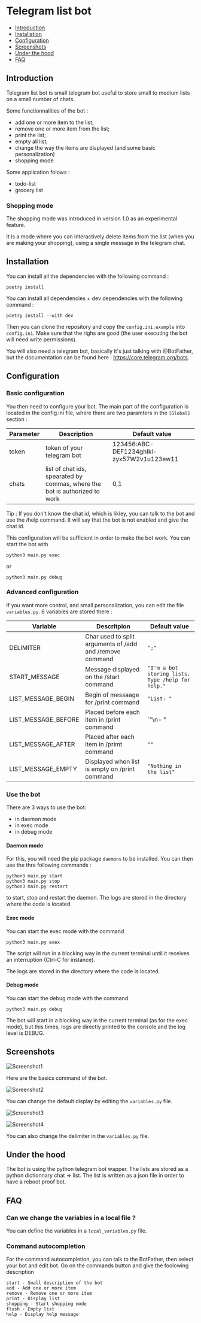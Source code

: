 # Telegram list bot

 * [Introduction](#introduction)
 * [Installation](#installation)
 * [Configuration](#configuration)
 * [Screenshots](#screenshots)
 * [Under the hood](#under-the-hood)
 * [FAQ](#faq)

## Introduction

Telegram list bot is small telegram bot useful to store small to medium lists on a small number of chats.

Some functionnalities of the bot :

 * add one or more item to the list;
 * remove one or more item from the list;
 * print the list;
 * empty all list;
 * change the way the items are displayed (and some basic personalization)
 * shopping mode

Some application folows : 

 * todo-list
 * grocery list

### Shopping mode

The shopping mode was introduced in version 1.0 as an experimental feature.

It is a mode where you can interactively delete items from the list (when you are making your shopping), using a single message in the telegram chat.

## Installation


You can install all the dependencies with the following command :

```
poetry install
```

You can install all dependencies + dev dependencies with the following command :

```
poetry install --with dev
```

Then you can clone the repository and copy the `config.ini.example` into `config.ini`. Make sure that the righs are good (the user executing the bot will need write permissions).

You will also need a telegram bot, basically it's just talking with @BotFather, but the documentation can be found here : https://core.telegram.org/bots.
## Configuration

### Basic configuration

You then need to configure your bot. The main part of the configuration is located in the config.ini file, where there are two paramters in the `[Global]` section :

| Parameter | Description                                                                | Default value                             |
| --------- | -------------------------------------------------------------------------- | ----------------------------------------- |
| token     | token of your telegram bot                                                 | 123456:ABC-DEF1234ghIkl-zyx57W2v1u123ew11 |
| chats     | list of chat ids, spearated by commas, where the bot is authorized to work | 0,1                                       |

Tip : If you don't know the chat id, which is likley, you can talk to the bot and use the /help command. It will say that the bot is not enabled and give the chat id.

This configuration will be sufficient in order to make the bot work. You can start the bot with 

```
python3 main.py exec
```

or

```
python3 main.py debug
```

### Advanced configuration

If you want more control, and small personalization, you can edit the file `variables.py`. 6 variables are stored there :

| Variable            | Descritpion                                              | Default value                                     |
| ------------------- | -------------------------------------------------------- | ------------------------------------------------- |
| DELIMITER           | Char used to split arguments of /add and /remove command | `";"`                                             |
| START_MESSAGE       | Message displayed on the /start command                  | `"I'm a bot storing lists. Type /help for help."` |
| LIST_MESSAGE_BEGIN  | Begin of messaage for /print command                     | `"List: "`                                        |
| LIST_MESSAGE_BEFORE | Placed before each item in /print command                | `"\n- "                                           |
| LIST_MESSAGE_AFTER  | Placed after each item in /primt command                 | `""`                                              |
| LIST_MESSAGE_EMPTY  | Displayed when list is empty on /print command           | `"Nothing in the list"`                           |

### Use the bot

There are 3 ways to use the bot:

 * in daemon mode
 * in exec mode
 * in debug mode

#### Daemon mode

For this, you will need the pip package `daemons` to be installed. You can then use the thre following commands :

```
python3 main.py start
python3 main.py stop
python3 main.py restart
```

to start, stop and restart the daemon. The logs are stored in the directory where the code is located.

#### Exec mode

You can start the exec mode with the command 

```
python3 main.py exex
```

The script will run in a blocking way in the current terminal until it receives an interruption (Ctrl-C for instance).

The logs are stored in the directory where the code is located.

#### Debug mode

You can start the debug mode with the command 

```
python3 main.py debug
```

The bot will start in a blocking way in the current terminal (as for the exec mode), but this times, logs are directly printed to the console and the log level is DEBUG.

## Screenshots
![Screenshot1](https://images.nanoy.fr/telegram-list-bot/screenshot1.png)

Here are the basics command of the bot.

![Screenshot2](https://images.nanoy.fr/telegram-list-bot/screenshot2.png)

You can change the default display by editing the `variables.py` file.

![Screenshot3](https://images.nanoy.fr/telegram-list-bot/screenshot3.png)

![Screenshot4](https://images.nanoy.fr/telegram-list-bot/screenshot4.png)

You can also change the delimiter in the `variables.py` file.
## Under the hood

The bot is using the python telegram bot wapper. The lists are stored as a python dictionnary chat => list. The list is written as a json file in order to have a reboot proof bot. 

## FAQ

### Can we change the variables in a local file ?

You can define the variables in a `local_variables.py` file.

### Command autocompletion

For the command autocompletion, you can talk to the BotFather, then select your bot and edit bot. Go on the commands button and give the foolowing description 

```
start - Small description of the bot
add - Add one or more item
remove - Remove one or more item
print - Display list
shopping - Start shopping mode
flush - Empty list
help - Display help message
```
